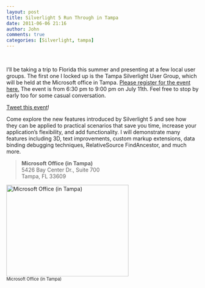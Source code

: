 ```yaml
---
layout: post
title: Silverlight 5 Run Through in Tampa
date: 2011-06-06 21:16
author: John
comments: true
categories: [Silverlight, tampa]
---
```

<p>&nbsp; <p>I’ll be taking a trip to Florida this summer and presenting at a few local user groups. The first one I locked up is the Tampa Silverlight User Group, which will be held at the Microsoft office in Tampa. <a href="http://jpapa.me/tampa0711">Please register for the event here.</a> The event is from 6:30 pm to 9:00 pm on July 11th. Feel free to stop by early too for some casual conversation. <p><a href="http://jpapa.me/tampa0711tweet">Tweet this event</a>! <p>Come explore the new features introduced by Silverlight 5 and see how they can be applied to practical scenarios that save you time, increase your application’s flexibility, and add functionality. I will demonstrate many features including 3D, text improvements, custom markup extensions, data binding debugging techniques, RelativeSource FindAncestor, and much more. </p> <blockquote> <p><b>Microsoft Office (in Tampa)</b><br>5426 Bay Center Dr., Suite 700 <br>Tampa, FL 33609</p></blockquote>  <div style="padding-bottom: 0px; margin: 0px; padding-left: 0px; padding-right: 0px; display: inline; float: none; padding-top: 0px" id="scid:84E294D0-71C9-4bd0-A0FE-95764E0368D9:21905e27-175d-456b-9dac-f65184da5b11" class="wlWriterEditableSmartContent"><a href="http://www.bing.com/maps/default.aspx?v=2&amp;cp=27.94418~-82.53729&amp;lvl=12&amp;style=r&amp;mkt=en-us&amp;FORM=LLWR" id="map-c1dc9f59-4ce4-4b8d-b613-017b65400ef0" alt="View map" title="View map"><img src="http://images.johnpapa.net/wp-content/uploads/media/Windows-Live-Writer/Silverlight-5-in-Tampa_C5CD/map-1d5da002055b.jpg" width="320" height="240" alt="Microsoft Office (in Tampa)"></a><br><label for="map-c1dc9f59-4ce4-4b8d-b613-017b65400ef0" style="font-size:.8em;">Microsoft Office (in Tampa)</label></div>

